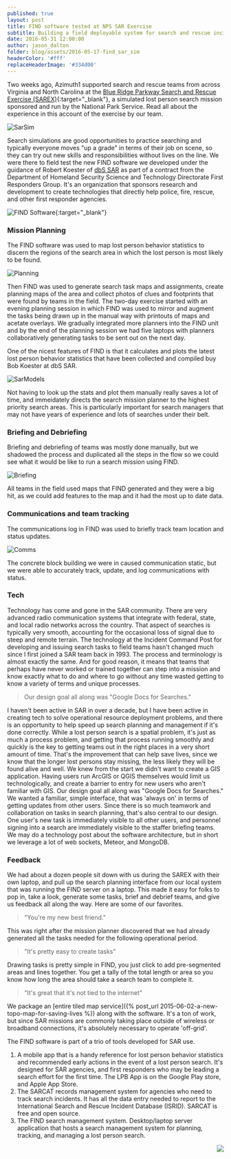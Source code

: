 ```yaml
---
published: true
layout: post
title: FIND software tested at NPS SAR Exercise 
subtitle: Building a field deployable system for search and rescue incident management
date: 2016-05-31 12:00:00
author: jason_dalton
folder: blog/assets/2016-05-17-find_sar_sim
headerColor: '#fff'
replaceHeaderImage: '#334d00'
---
```


Two weeks ago, Azimuth1 supported search and rescue teams from across Virginia and North Carolina at the [Blue Ridge Parkway Search and Rescue Exercise (SAREX)](https://www.evensi.us/2016-blue-ridge-parkway-sarex-blue-ridge-music-center/170102646){:target="_blank"}, a simulated lost person search mission sponsored and run by the National Park Service. Read all about the experience in this account of the exercise by our team.  <!--more-->  

![SarSim]({{site.baseurl}}/{{page.folder}}/SarSim.jpg)


Search simulations are good opportunities to practice searching and typically everyone moves "up a grade" in terms of their job on scene, so they can try out new skills and responsibilities without lives on the line.  We were there to field test the new FIND software we developed under the guidance of Robert Koester of [dbS SAR](http://www.dbs-sar.com) as part of a contract from the Department of Homeland Security
Science and Technology Directorate First Responders Group. It's an organization that sponsors research and development to create technologies that directly help police, fire, rescue, and other first responder agencies.

![FIND Software]({{site.baseurl}}/{{page.folder}}/SitStat.png){:target="_blank"}



### Mission Planning 
The FIND software was used to map lost person behavior statistics to discern the regions of the search area in which the lost person is most likely to be found. 

![Planning]({{site.baseurl}}/{{page.folder}}/PlanningSegments.png)

Then FIND was used to generate search task maps and assignments, create planning maps of the area and collect photos of clues and footprints that were found by teams in the field.  The two-day exercise started with an evening planning session in which FIND was used to mirror and augment the tasks being drawn up in the manual way with printouts of maps and acetate overlays.  We gradually integrated more planners into the FIND unit and by the end of the planning session we had five laptops with planners collaboratively generating tasks to be sent out on the next day.

One of the nicest features of FIND is that it calculates and plots the latest lost person behavior statistics that have been collected and compiled buy Bob Koester at dbS SAR.  

![SarModels]({{site.baseurl}}/{{page.folder}}/SubjBehaviorModels.png)

Not having to look up the stats and plot them manually really saves a lot of time, and immeidately directs the search mission planner to the highest priority search areas.  This is particularly important for search managers that may not have years of experience and lots of searches under their belt.



### Briefing and Debriefing
Briefing and debriefing of teams was mostly done manually, but we shadowed the process and duplicated all the steps in the flow so we could see what it would be like to run a search mission using FIND.  

![Briefing]({{site.baseurl}}/{{page.folder}}/Briefing.png)

All teams in the field used maps that FIND generated and they were a big hit, as we could add features to the map and it had the most up to date data.



### Communications and team tracking
The communications log in FIND was used to briefly track team location and status updates.  

![Comms]({{site.baseurl}}/{{page.folder}}/CommLog.png)

The concrete block building we were in caused communication static, but we were able to accurately track, update, and log communications with status.



### Tech
Technology has come and gone in the SAR community.  There are very advanced radio communication systems that integrate with federal, state, and local radio networks across the country.  That aspect of searches is typically very smooth, accounting for the occasional loss of signal due to steep and remote terrain.  The technology at the Incident Command Post for developing and issuing search tasks to field teams hasn't changed much since I first joined a SAR team back in 1993.  The process and terminology is almost exactly the same.  And for good reason, it means that teams that perhaps have never worked or trained together can step into a mission and know exactly what to do and where to go without any time wasted getting to know a variety of terms and unique processes.  

> Our design goal all along was "Google Docs for Searches."

I haven't been active in SAR in over a decade, but I have been active in creating tech to solve operational resource deployment problems, and there is an opportunity to help speed up search planning and management if it's done correctly. While a lost person search is a spatial problem, it's just as much a process problem, and getting that process running smoothly and quickly is the key to getting teams out in the right places in a very short amount of time.  That's the improvement that can help save lives, since we know that the longer lost persons stay missing, the less likely they will be found alive and well. We knew from the start we didn't want to create a GIS application.  Having users run ArcGIS or QGIS themselves would limit us technologically, and create a barrier to entry for new users who aren't familiar with GIS.  Our design goal all along was "Google Docs for Searches."  We wanted a familiar, simple interface, that was 'always on' in terms of getting updates from other users.  Since there is so much teamwork and collaboration on tasks in search planning, that's also central to our design.  One user's new task is immediately visible to all other users, and personnel signing into a search are immediately visible to the staffer briefing teams.  We may do a technology post about the software architecture, but in short we leverage a lot of web sockets, Meteor, and MongoDB.  



### Feedback
We had about a dozen people sit down with us during the SAREX with their own laptop, and pull up the search planning interface from our local system that was running the FIND server on a laptop.  This made it easy for folks to pop in, take a look, generate some tasks, brief and debrief teams, and give us feedback all along the way.  Here are some of our favorites.

> "You're my new best friend."

This was right after the mission planner discovered that we had already generated all the tasks needed for the following operational period.

> "It's pretty easy to create tasks"

Drawing tasks is pretty simple in FIND, you just click to add pre-segmented areas and lines together.  You get a tally of the total length or area so you know how long the area should take a search team to complete it.

> "It's great that it's not tied to the internet"

We package an [entire tiled map service]({% post_url 2015-06-02-a-new-topo-map-for-saving-lives %}) along with the software.  It's a ton of work, but since SAR missions are commonly taking place outside of wireless or broadband connections, it's absolutely necessary to operate 'off-grid'.  

The FIND software is part of a trio of tools developed for SAR use.

1. A mobile app that is a handy reference for lost person behavior statistics and recommended early actions in the event of a lost person search.  It's designed for SAR agencies, and first responders who may be leading a search effort for the first time. The LPB App is on the Google Play store, and Apple App Store.
2. The SARCAT records management system for agencies who need to track search incidents.  It has all the data entry needed to report to the International Search and Rescue Incident Database (ISRID).  SARCAT is free and open source.
3. The FIND search management system.  Desktop/laptop server application that hosts a search management system for planning, tracking, and managing a lost person search.

<img style="float: right" src="{{site.baseurl}}/{{page.folder}}/nps_sign.jpg">


